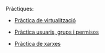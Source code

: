 
Pràctiques:
- [Pràctica de virtualització](https://htmlpreview.github.io/?https://github.com/PolNie/Portfoli/blob/main/Moduls/M01%20Sistemes%20informatics/UF1/M01_P%C3%A0rctica1.Virtualitzaci%C3%B3.html)

- [Pràctica usuaris, grups i permisos](https://htmlpreview.github.io/?)

- [Pràctica de xarxes](https://htmlpreview.github.io/?)
